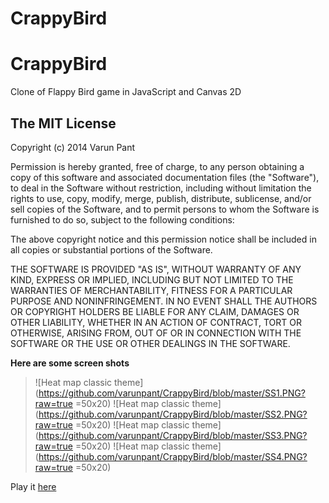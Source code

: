CrappyBird
==========
CrappyBird
==========

Clone of Flappy Bird game in JavaScript and Canvas 2D


The MIT License
----
Copyright (c) 2014 Varun Pant

Permission is hereby granted, free of charge, to any person obtaining a copy of this software and associated documentation files (the "Software"), to deal in the Software without restriction, including without limitation the rights to use, copy, modify, merge, publish, distribute, sublicense, and/or sell copies of the Software, and to permit persons to whom the Software is furnished to do so, subject to the following conditions:

The above copyright notice and this permission notice shall be included in all copies or substantial portions of the Software.

THE SOFTWARE IS PROVIDED "AS IS", WITHOUT WARRANTY OF ANY KIND, EXPRESS OR IMPLIED, INCLUDING BUT NOT LIMITED TO THE WARRANTIES OF MERCHANTABILITY, FITNESS FOR A PARTICULAR PURPOSE AND NONINFRINGEMENT. IN NO EVENT SHALL THE AUTHORS OR COPYRIGHT HOLDERS BE LIABLE FOR ANY CLAIM, DAMAGES OR OTHER LIABILITY, WHETHER IN AN ACTION OF CONTRACT, TORT OR OTHERWISE, ARISING FROM, OUT OF OR IN CONNECTION WITH THE SOFTWARE OR THE USE OR OTHER DEALINGS IN THE SOFTWARE.

**Here are some screen shots**
>![Heat map classic theme](https://github.com/varunpant/CrappyBird/blob/master/SS1.PNG?raw=true =50x20)
![Heat map classic theme](https://github.com/varunpant/CrappyBird/blob/master/SS2.PNG?raw=true =50x20)
>![Heat map classic theme](https://github.com/varunpant/CrappyBird/blob/master/SS3.PNG?raw=true =50x20)
![Heat map classic theme](https://github.com/varunpant/CrappyBird/blob/master/SS4.PNG?raw=true =50x20)


Play it [here](http://varunpant.com/static/resources/CrappyBird/index.html)
